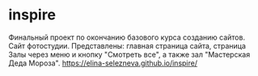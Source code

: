 # inspire
Финальный проект по окончанию базового курса созданию сайтов. Сайт фотостудии. Представлены: главная страница сайта, страница Залы через меню и кнопку "Смотреть все", а также зал "Мастерская Деда Мороза".
https://elina-selezneva.github.io/inspire/
